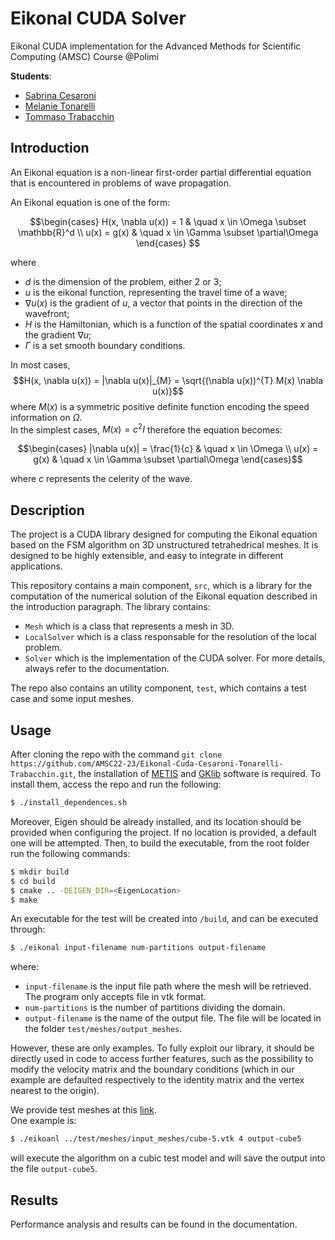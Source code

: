 # Eikonal CUDA Solver
Eikonal CUDA implementation for the Advanced Methods for Scientific Computing (AMSC) Course @Polimi

**Students**:
- [Sabrina Cesaroni](https://github.com/SabrinaCesaroni)
- [Melanie Tonarelli](https://github.com/melanie-t27)
- [Tommaso Trabacchin](https://github.com/tommasotrabacchinpolimi) 

## Introduction
An Eikonal equation is a non-linear first-order partial differential equation 
that is encountered in problems of wave propagation. <br>

An Eikonal equation is one of the form:

$$\begin{cases} 
H(x, \nabla u(x)) = 1 & \quad x \in \Omega \subset \mathbb{R}^d \\  
u(x) = g(x) & \quad x \in \Gamma \subset \partial\Omega 
\end{cases} $$

where 
- $d$ is the dimension of the problem, either 2 or 3;
- $u$ is the eikonal function, representing the travel time of a wave;
- $\nabla u(x)$ is the gradient of $u$, a vector that points in the direction of the wavefront;
- $H$ is the Hamiltonian, which is a function of the spatial coordinates $x$ and the gradient $\nabla u$;
- $\Gamma$ is a set smooth boundary conditions.

In most cases, 
$$H(x, \nabla u(x)) = |\nabla u(x)|_{M} = \sqrt{(\nabla u(x))^{T} M(x) \nabla u(x)}$$
where $M(x)$ is a symmetric positive definite function encoding the speed information on $\Omega$. <br> 
In the simplest cases, $M(x) = c^2 I$ therefore the equation becomes:

$$\begin{cases}
|\nabla u(x)| = \frac{1}{c} & \quad x \in \Omega \\  
u(x) = g(x) & \quad x \in \Gamma \subset \partial\Omega
\end{cases}$$

where $c$ represents the celerity of the wave.

## Description

The project is a CUDA library designed for computing the Eikonal equation based on the FSM algorithm on 3D unstructured tetrahedrical meshes. It is designed to be highly extensible, and easy to integrate in different applications.<br>

This repository contains a main component, `src`, which is a library for the computation of the numerical solution of the Eikonal equation described in the introduction paragraph. The library contains:
- `Mesh` which is a class that represents a mesh in 3D.
- `LocalSolver` which is a class responsable for the resolution of the local problem.
- `Solver` which is the implementation of the CUDA solver.
For more details, always refer to the documentation.

 The repo also contains an utility component, `test`, which contains a test case and some input meshes.

## Usage
After cloning the repo with the command `git clone https://github.com/AMSC22-23/Eikonal-Cuda-Cesaroni-Tonarelli-Trabacchin.git`, 
the installation of [METIS](http://glaros.dtc.umn.edu/gkhome/metis/metis/overview) and [GKlib](https://github.com/KarypisLab/GKlib) software is required. To install them, access the repo and run the following:
```bash
$ ./install_dependences.sh
```
Moreover, Eigen should be already installed, and its location should be provided when configuring the project.
If no location is provided, a default one will be attempted.
Then, to build the executable, from the root folder run the following commands:
```bash
$ mkdir build
$ cd build
$ cmake .. -DEIGEN_DIR=<EigenLocation>
$ make
```
An executable for the test will be created into `/build`, and can be executed through:
```bash
$ ./eikonal input-filename num-partitions output-filename
```

where:
- `input-filename` is the input file path where the mesh will be retrieved. The program only accepts file in vtk format.
- `num-partitions` is the number of partitions dividing the domain.
- `output-filename` is the name of the output file. The file will be located in the folder `test/meshes/output_meshes`.

However, these are only examples. To fully exploit our library, it should be directly used in code to access further 
features, such as the possibility to modify the velocity matrix and the boundary conditions (which in our example are 
defaulted respectively to the identity matrix and the vertex nearest to the origin).

We provide test meshes at this [link](https://drive.google.com/drive/folders/12RzhUeLXBtaghX2UrWTKeBanNaRocNOn?usp=sharing).<br> 
One example is:
```bash
$ ./eikoanl ../test/meshes/input_meshes/cube-5.vtk 4 output-cube5
```
will execute the algorithm on a cubic test model and will save the output into the file `output-cube5`.

## Results
Performance analysis and results can be found in the documentation.
